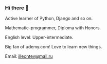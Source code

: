 ### Hi there 👋

Active learner of Python, Django and so on.

Mathematic-programmer, Diploma with Honors.

English level: Upper-intermediate.

Big fan of udemy.com! Love to learn new things.

Email: illeontev@mail.ru


<!--
**illeontev/illeontev** is a ✨ _special_ ✨ repository because its `README.md` (this file) appears on your GitHub profile.

Here are some ideas to get you started:

- 🔭 I’m currently working on ...
- 🌱 I’m currently learning ...
- 👯 I’m looking to collaborate on ...
- 🤔 I’m looking for help with ...
- 💬 Ask me about ...
- 📫 How to reach me: ...
- 😄 Pronouns: ...
- ⚡ Fun fact: ...
-->
